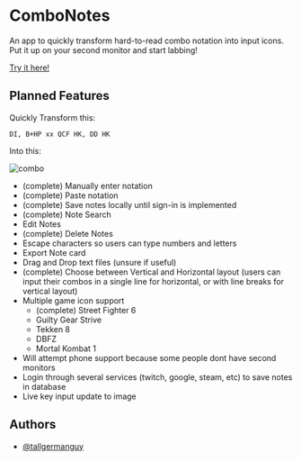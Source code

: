 
# ComboNotes

An app to quickly transform hard-to-read combo notation into input icons. Put it up on your second monitor and start labbing!

[Try it here!](https://daijoubu-dev.github.io/comboNotes/)



## Planned Features

Quickly Transform this:

    DI, B+HP xx QCF HK, DD HK
Into this:

![combo](https://i.imgur.com/gRiZchx.png)

- (complete) Manually enter notation 
- (complete) Paste notation 
- (complete) Save notes locally until sign-in is implemented 
- (complete) Note Search 
- Edit Notes
- (complete) Delete Notes 
- Escape characters so users can type numbers and letters
- Export Note card
- Drag and Drop text files (unsure if useful)
- (complete) Choose between Vertical and Horizontal layout (users can input their combos in a single line for horizontal, or with line breaks for vertical layout)
- Multiple game icon support
    - (complete) Street Fighter 6 
    - Guilty Gear Strive
    - Tekken 8
    - DBFZ
    - Mortal Kombat 1
- Will attempt phone support because some people dont have second monitors
- Login through several services (twitch, google, steam, etc) to save notes in database
- Live key input update to image


## Authors

- [@tallgermanguy](https://www.github.com/daijoubu-dev)

